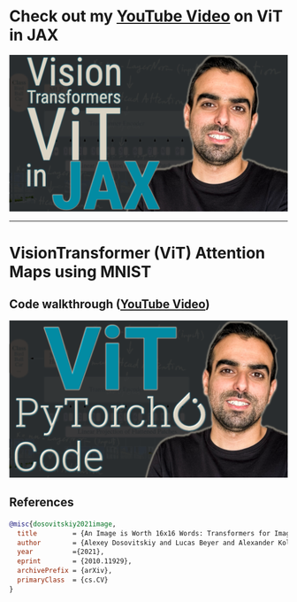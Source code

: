 # Check out my [YouTube Video](https://youtu.be/y1ZmMcMYjkY?feature=shared) on ViT in JAX
[<img src="https://github.com/mashaan14/YouTube-channel/blob/main/imgs/2024_03_28_jax_ViT.png" />](https://youtu.be/LDwA31hARrA)

---

# VisionTransformer (ViT) Attention Maps using MNIST

## Code walkthrough ([YouTube Video](https://youtu.be/y1ZmMcMYjkY?feature=shared))
[<img src="thumbnail.png" />](https://youtu.be/y1ZmMcMYjkY?feature=shared)

<!---
## An attention map for a test image ([code](https://github.com/mashaan14/VisionTransformer-MNIST/blob/main/VisionTransformer_MNIST.ipynb))

<p align="center">
  <img src="myimage.gif" />
</p>


## An attention map for query and key images ([code](https://github.com/mashaan14/VisionTransformer-MNIST/blob/main/VisionTransformer_MNIST_query_key.ipynb))

<p align="center">
  <img src="myimage1.gif" />
</p>
-->

## References
```bibtex
@misc{dosovitskiy2021image,
  title         = {An Image is Worth 16x16 Words: Transformers for Image Recognition at Scale},
  author        = {Alexey Dosovitskiy and Lucas Beyer and Alexander Kolesnikov and Dirk Weissenborn and Xiaohua Zhai and Thomas Unterthiner and Mostafa Dehghani and Matthias Minderer and Georg Heigold and Sylvain Gelly and Jakob Uszkoreit and Neil Houlsby},
  year          ={2021},
  eprint        = {2010.11929},
  archivePrefix = {arXiv},
  primaryClass  = {cs.CV}
}
```
